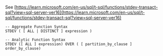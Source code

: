 See [https://learn.microsoft.com/en-us/sql/t-sql/functions/stdev-transact-sql?view=sql-server-ver16](https://learn.microsoft.com/en-us/sql/t-sql/functions/stdev-transact-sql?view=sql-server-ver16)
```
-- Aggregate Function Syntax   
STDEV ( [ ALL | DISTINCT ] expression )  
  
-- Analytic Function Syntax   
STDEV ([ ALL ] expression) OVER ( [ partition_by_clause ] order_by_clause)
```
